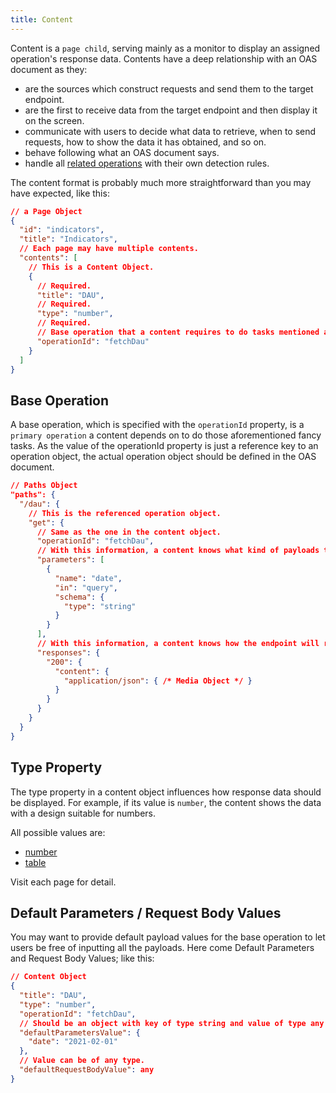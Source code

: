 ```yaml
---
title: Content
---
```


Content is a `page child`, serving mainly as a monitor to display an assigned operation's response data. Contents have a deep relationship with an OAS document as they:
- are the sources which construct requests and send them to the target endpoint.
- are the first to receive data from the target endpoint and then display it on the screen.
- communicate with users to decide what data to retrieve, when to send requests, how to show the data it has obtained, and so on.
- behave following what an OAS document says.
- handle all [related operations](./related-operations) with their own detection rules.

The content format is probably much more straightforward than you may have expected, like this:

```json
// a Page Object
{
  "id": "indicators",
  "title": "Indicators",
  // Each page may have multiple contents.
  "contents": [
    // This is a Content Object.
    {
      // Required.
      "title": "DAU",
      // Required.
      "type": "number",
      // Required.
      // Base operation that a content requires to do tasks mentioned above.
      "operationId": "fetchDau"
    }
  ]
}
```

## Base Operation

A base operation, which is specified with the `operationId` property, is a `primary operation` a content depends on to do those aforementioned fancy tasks. As the value of the operationId property is just a reference key to an operation object, the actual operation object should be defined in the OAS document.

```json
// Paths Object
"paths": {
  "/dau": {
    // This is the referenced operation object.
    "get": {
      // Same as the one in the content object.
      "operationId": "fetchDau",
      // With this information, a content knows what kind of payloads the endpoint requires.
      "parameters": [
        {
          "name": "date",
          "in": "query",
          "schema": {
            "type": "string"
          }
        }
      ],
      // With this information, a content knows how the endpoint will response to a request.
      "responses": {
        "200": {
          "content": {
            "application/json": { /* Media Object */ }
          }
        }
      }
    }
  }
}
```

## Type Property

The type property in a content object influences how response data should be displayed. For example, if its value is `number`, the content shows the data with a design suitable for numbers.

All possible values are:
- [number](./content-number)
- [table](./content-table)

Visit each page for detail.

## Default Parameters / Request Body Values

You may want to provide default payload values for the base operation to let users be free of inputting all the payloads. Here come Default Parameters and Request Body Values; like this:

```json
// Content Object
{
  "title": "DAU",
  "type": "number",
  "operationId": "fetchDau",
  // Should be an object with key of type string and value of type any.
  "defaultParametersValue": {
    "date": "2021-02-01"
  },
  // Value can be of any type.
  "defaultRequestBodyValue": any
}
```
